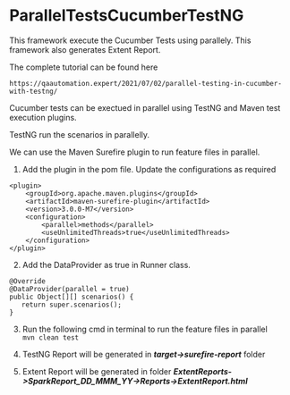 # ParallelTestsCucumberTestNG
This framework execute the Cucumber Tests using parallely. This framework also generates Extent Report.

The complete tutorial can be found here  
```
https://qaautomation.expert/2021/07/02/parallel-testing-in-cucumber-with-testng/
```


Cucumber tests can be exectued in parallel using TestNG and Maven test execution plugins.

TestNG run  the scenarios in parallelly. 

We can use the Maven Surefire plugin to run feature files in parallel.

1. Add the plugin in the pom file. Update the configurations as required  
```
<plugin>
    <groupId>org.apache.maven.plugins</groupId>
    <artifactId>maven-surefire-plugin</artifactId>
    <version>3.0.0-M7</version>
    <configuration>
        <parallel>methods</parallel>
        <useUnlimitedThreads>true</useUnlimitedThreads>
    </configuration>
</plugin>
```

2. Add the DataProvider as true in Runner class.
```
@Override
@DataProvider(parallel = true)
public Object[][] scenarios() {
   return super.scenarios();
}
```    
    
    
3. Run the following cmd in terminal to run the feature files in parallel  
```mvn clean test```

4. TestNG Report will be generated in ***target->surefire-report*** folder

5. Extent Report will be generated in folder ***ExtentReports->SparkReport_DD_MMM_YY->Reports->ExtentReport.html***

